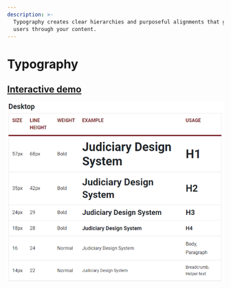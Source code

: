 ```yaml
---
description: >-
  Typography creates clear hierarchies and purposeful alignments that guide
  users through your content.
---
```


# Typography

## [Interactive demo](http://cloud.crimsonlogic.com/2021/website/jds/v1/components.html#typography-wrapper)

![](../.gitbook/assets/image%20%2813%29.png)

